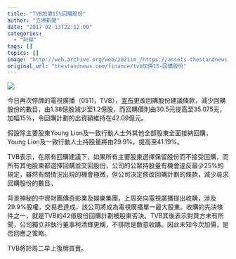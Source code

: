 ```yaml
---
title: "TVB加價15%回購股份"
author: "立場新聞"
date: "2017-02-13T22:12:00"
categories:
  - "財經"
tags: []
topics: []
image: "http://web.archive.org/web/2021im_/https://assets.thestandnews.com/media/photos/tvb-21_yTISk.png"
original_url: "thestandnews.com/finance/tvb加價15-回購股份"
---
```

![](http://web.archive.org/web/2021im_/https://assets.thestandnews.com/media/photos/tvb-21_yTISk.png)

今日再次停牌的電視廣播（0511，TVB），[宣布](http://web.archive.org/web/20210711013924/http://www.hkexnews.hk/listedco/listconews/sehk/2017/0213/LTN20170213623_C.pdf)更改回購股份建議條款，減少回購股份的數目，由1.38億股減少至1.2億股，而回購價則由30.5元提高至35.075元，加幅15%，令回購計劃的出資額維持在42.09億元。

假設除主要股東Young Lion及一致行動人士外其他全部股東全面接納回購，Young Lion及一致行動人士持股量將由29.9%，提高至41.19%。

TVB表示，在原有回購建議下，如果所有主要股東選擇保留股份而不接受回購，而所有其他股東都選擇回購並交回股份，公司的公眾持股量有機會違反最少25%的規定，雖然有關情況出現的機會極微，但公司決定修改回購計劃的條款，減少尋求回購股份的數目。

背景神秘的中資財團傳奇影業及娛樂集團，上周突向電視廣播提出收購，涉及29.9%股權，交易若達成，該公司將成為電視廣播單一最大股東。收購的先決條件之一，就是TVB的42億股份回購計劃被股東否決。TVB其後表示對買方未有所聞，公司獨立非執行董事柯清輝更稱，不排除是敵意收購。因此未知今次加價，是否回應之策略。

TVB將於周二早上復牌買賣。